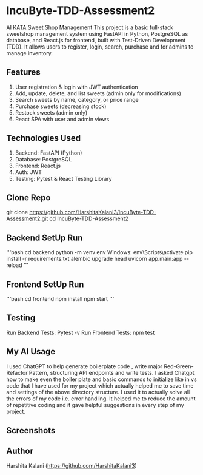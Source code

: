 # IncuByte-TDD-Assessment2
AI KATA Sweet Shop Management
This project is a basic full-stack sweetshop management system using FastAPI in Python, PostgreSQL as database, and React.js for frontend, built with Test-Driven Development (TDD). It allows users to register, login, search, purchase and for admins to manage inventory.
## Features
1. User registration & login with JWT authentication
2. Add, update, delete, and list sweets (admin only for modifications)  
3. Search sweets by name, category, or price range  
4. Purchase sweets (decreasing stock)  
5. Restock sweets (admin only)  
6. React SPA with user and admin views
## Technologies Used
1. Backend: FastAPI (Python)  
2. Database: PostgreSQL  
3. Frontend: React.js  
4. Auth: JWT  
5. Testing: Pytest & React Testing Library
## Clone Repo
git clone https://github.com/HarshitaKalani3/IncuByte-TDD-Assessment2.git
cd IncuByte-TDD-Assessment2
## Backend SetUp Run
'''bash
cd backend
python -m venv env
Windows: env\Scripts\activate
pip install -r requirements.txt
alembic upgrade head
uvicorn app.main:app --reload
'''
## Frontend SetUp Run
'''bash
cd frontend
npm install
npm start
'''
## Testing
Run Backend Tests: Pytest -v
Run Frontend Tests: npm test
## My AI Usage
I used ChatGPT to help generate boilerplate code , write major Red-Green-Refactor Pattern, structuring API endpoints and write tests. I asked Chatgpt how to make even the boiler plate and basic commands to initialize like in vs code that I have used for my project which actually helped me to save time and settings of the above directory structure. I used it to actually solve all the errors of my code i.e. error handling. It helped me to reduce the amount of repetitive coding and it gave helpful suggestions in every step of my project.
## Screenshots

## Author
Harshita Kalani (https://github.com/HarshitaKalani3)

